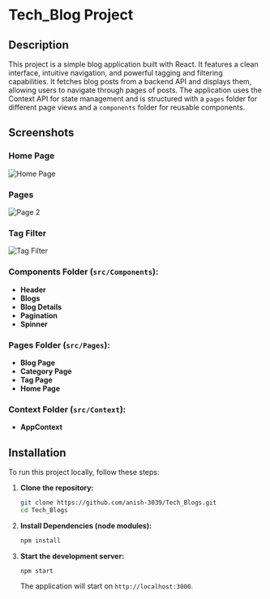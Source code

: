 # Tech_Blog Project

## Description

This project is a simple blog application built with React. It features a clean interface, intuitive navigation, and powerful tagging and filtering capabilities. It fetches blog posts from a backend API and displays them, allowing users to navigate through pages of posts. The application uses the Context API for state management and is structured with a `pages` folder for different page views and a `components` folder for reusable components.

## Screenshots

### Home Page
![Home Page](screenshot_page1.png)

### Pages
![Page 2](screenshot_page2.png)

### Tag Filter
![Tag Filter](screenshot_tagged.png)

### Components Folder (`src/Components`):
- **Header**
- **Blogs**
- **Blog Details**
- **Pagination**
- **Spinner**

### Pages Folder (`src/Pages`):
- **Blog Page**
- **Category Page**
- **Tag Page**
- **Home Page**

### Context Folder (`src/Context`):
- **AppContext**

## Installation

To run this project locally, follow these steps:

1. **Clone the repository:**

    ```bash
    git clone https://github.com/anish-3039/Tech_Blogs.git
    cd Tech_Blogs
    ```

2. **Install Dependencies (node modules):**

    ```bash
    npm install
    ```

3. **Start the development server:**

    ```bash
    npm start
    ```

    The application will start on `http://localhost:3000`.
